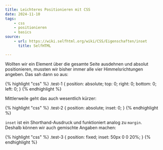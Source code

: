 ```yaml
---
title: Leichteres Positionieren mit CSS
date: 2024-11-10
tags:
    - css
    - positionieren
    - basics
source:
    - url: https://wiki.selfhtml.org/wiki/CSS/Eigenschaften/inset
      title: SelfHTML

---
```

Wollten wir ein Element über die gesamte Seite ausdehnen und absolut positionieren, mussten wir bisher immer alle vier Himmelsrichtungen angeben. Das sah dann so aus:

{% highlight "css" %}
.test-1 {
  position: absolute;
  top: 0;
  right: 0;
  bottom: 0;
  left: 0;
}
{% endhighlight %}

Mittlerweile geht das auch wesentlich kürzer:

{% highlight "css" %}
.test-2 {
  position: absolute;
  inset: 0;
}
{% endhighlight %}

``inset`` ist ein Shorthand-Ausdruck und funktioniert analog zu ``margin``. Deshalb können wir auch gemischte Angaben machen:

{% highlight "css" %}
.test-3 {
  position: fixed;
  inset: 50px 0 0 20%;
}
{% endhighlight %}
